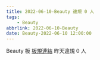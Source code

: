 ```yaml
---
title: 2022-06-10-Beauty 違規 0 人
tags:
    - Beauty
abbrlink: 2022-06-10-Beauty
date: Beauty-2022-06-10 12:00:00
---
```

Beauty 板 [板規連結](https://www.ptt.cc/bbs/Beauty/M.1630069980.A.84B.html)
昨天違規 0 人
